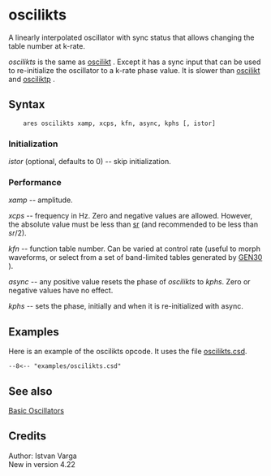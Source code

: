 <!--
id:oscilikts
category:Signal Generators:Basic Oscillators
-->
# oscilikts
A linearly interpolated oscillator with sync status that allows changing the table number at k-rate.  
  
_oscilikts_ is the same as  [oscilikt](../../opcodes/oscilikt) . Except it has a sync input that can be used to re-initialize the oscillator to a k-rate phase value. It is slower than  [oscilikt](../../opcodes/oscilikt)  and  [osciliktp](../../opcodes/osciliktp) .  
  

## Syntax
```csound-orc
    ares oscilikts xamp, xcps, kfn, async, kphs [, istor]
```

### Initialization
  
_istor_ (optional, defaults to 0) -- skip initialization.  
  

### Performance
  
_xamp_ -- amplitude.  
  
_xcps_ -- frequency in Hz. Zero and negative values are allowed. However, the absolute value must be less than  [sr](../../opcodes/sr)  (and recommended to be less than _sr_/2).  
  
_kfn_ -- function table number. Can be varied at control rate (useful to morph 
waveforms, or select from a set of band-limited tables generated by  [GEN30](../../scoregens/gen30) ).  
  
_async_ -- any positive value resets the phase of _oscilikts_ to _kphs_. Zero or negative values have no effect.  
  
_kphs_ -- sets the phase, initially and when it is re-initialized with async.  
  

## Examples
Here is an example of the oscilikts opcode. It uses the file [oscilikts.csd](../../examples/oscilikts.csd).
``` csound-orc title="Example of the oscilikts opcode." linenums="1"
--8<-- "examples/oscilikts.csd"
```

## See also
  
[Basic Oscillators](../../siggen/basic)  
  

## Credits

Author: Istvan Varga  
New in version 4.22  
